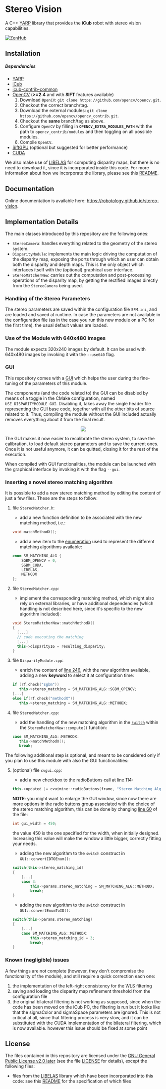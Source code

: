 Stereo Vision
============

A C++ [YARP](https://github.com/robotology/yarp) library that provides the **iCub** robot with stereo vision capabilities.

[![ZenHub](https://img.shields.io/badge/Shipping_faster_with-ZenHub-435198.svg)](https://zenhub.com)

## Installation

##### Dependencies
- [YARP](https://github.com/robotology/yarp)
- [iCub](https://github.com/robotology/icub-main)
- [icub-contrib-common](https://github.com/robotology/icub-contrib-common)
- [OpenCV](http://opencv.org/downloads.html) (**>=2.4** and with **SIFT** features available)
    1. Download `OpenCV`: `git clone https://github.com/opencv/opencv.git`.
    2. Checkout the correct branch/tag.
    3. Download the external modules: `git clone https://github.com/opencv/opencv_contrib.git`.
    4. Checkout the **same** branch/tag as above.
    5. Configure `OpenCV` by filling in **`OPENCV_EXTRA_MODULES_PATH`** with the path to `opencv_contrib/modules` and then toggling on all possible modules.
    6. Compile `OpenCV`.
- [SiftGPU](https://github.com/pitzer/SiftGPU) (optional but suggested for better performance)
- [CUDA](https://developer.nvidia.com/cuda-downloads) 

We also make use of [LIBELAS](http://www.cvlibs.net/software/libelas/) for computing disparity maps, but there is no need to download it, since it is incorporated inside this code. For more information about how we incorporate the library, please see this [README](./lib/include/iCub/stereoVision/elas/README.md).

## Documentation

Online documentation is available here: https://robotology.github.io/stereo-vision.

## Implementation Details

The main classes introduced by this repository are the following ones:

- `StereoCamera`: handles everything related to the geometry of the stereo system.
- `DisparityModule`: implements the main logic driving the computation of the disparity map, exposing the ports through which an user can obtain both the disparity and depth maps. This is the only object which interfaces itself with the (optional) graphical user interface.
- `StereoMatcherNew`: carries out the computation and post-processing operations of the disparity map, by getting the rectified images directly from the `StereoCamera` being used.

### **Handling of the Stereo Parameters**

The stereo parameters are saved within the configuration file `SFM.ini`, and are loaded and saved at runtime. In case the parameters are not available in the configuration file (as in the case you run this new module on a PC for the first time), the usual default values are loaded.

### **Use of the Module with 640x480 images**

The module expects 320x240 images by default. It can be used with 640x480 images by invoking it with the `--use640` flag.

### **GUI**

This repository comes with a [GUI](https://github.com/Dovyski/cvui) which helps the user during the fine-tuning of the parameters of this module. 

The components (and the code related to) the GUI can be disabled by means of a toggle in the CMake configuration, named `USE_DISPARITYMODULE_GUI`. Disabling it, takes away the single header file representing the GUI base code, together with all the other bits of source related to it. Thus, compiling the module without the GUI included actually removes everything about it from the final result.

<p align="center">
  <img src="./assets/gui.png">
</p>

The GUI makes it now easier to recalibrate the stereo system, to save the calibration, to load default stereo parameters and to save the current ones. Once it is not useful anymore, it can be quitted, closing it for the rest of the execution.

When compiled with GUI functionalities, the module can be launched with the graphical interface by invoking it with the flag `--gui`.

### **Inserting a novel stereo matching algorithm**

It is possible to add a new stereo matching method by editing the content of just a few files. These are the steps to follow:

1. file `StereoMatcher.h`:

   - add a new function definition to be associated with the new matching method, i.e.:
   ```cpp
   void matchMethodX();

   ```

   - add a new item to the [enumeration](./modules/DisparityModule/StereoMatcher.h#L27) used to represent the different matching algorithms available:

   ```cpp
   enum SM_MATCHING_ALG {
       SGBM_OPENCV = 0,
       SGBM_CUDA,
       LIBELAS,
       METHODX
   };
   ```

2. file `StereoMatcher.cpp`:

   - implement the corresponding matching method, which might also rely on external libraries, or have additional dependencies (which handling is not described here, since it's specific to the new algorithm included):

   ```cpp
   void StereoMatcherNew::matchMethodX()
   {
     [...]
     // code executing the matching
     [...]
     this->disparity16 = resulting_disparity;
   }

   ```

3. file `DisparityModule.cpp`:

   - enrich the content of [line 246](./modules/DisparityModule/DispModule.cpp#L246), with the new algorithm available, adding a new **keyword** to select it at configuration time:

   ```cpp
   if (rf.check("sgbm"))
      this->stereo_matching = SM_MATCHING_ALG::SGBM_OPENCV;
   [...]
   else if(rf.check("methodX"))
      this->stereo_matching = SM_MATCHING_ALG::METHODX;
   ```

4. file `StereoMatcher.cpp`:

   - add the handling of the new matching algorithm in the [`switch`](./modules/DisparityModule/StereoMatcher.cpp#L67) within the `StereoMatcherNew::compute()` function:

   ```cpp
   case SM_MATCHING_ALG::METHODX:
      this->matchMethodX();
      break;
   ```

The following additional step is optional, and meant to be considered only if you plan to use this module with also the GUI functionalities:

5. (optional) file `cvgui.cpp`:

   - add a new checkbox to the radioButtons call at [line 114](./modules/DisparityModule/cvgui.cpp#L114):

   ```cpp
   this->updated |= cvuimine::radioButtons(frame, "Stereo Matching Alg.:", {"SGBM", "SGBM_CUDA", "LibElas", "MethodX"}, {20, 90, 190, 260}, 0);
   ```

   **NOTE**: you might want to enlarge the GUI window, since now there are more options in the radio buttons group associated with the choice of the stereo matching algorithm, this can be done by changing [line 60](./modules/DisparityModule/cvgui.cpp#L60) of the file:

   ```cpp
   int gui_width = 450;   
   ```

   the value 450 is the one specified for the width, when initially designed. Increasing this value will make the window a little bigger, correctly fitting your needs.

   - adding the new algorithm to the `switch` construct in `GUI::convertIDTOEnum()`:

   ```cpp
   switch(this->stereo_matching_id)
   {
       [...]
       case 3:
           this->params.stereo_matching = SM_MATCHING_ALG::METHODX;
           break;
   }
   ```

   - adding the new algorithm to the `switch` construct in `GUI::convertEnumToID()`:

   ```cpp
   switch(this->params.stereo_matching)
   {
       [...]
       case SM_MATCHING_ALG::METHODX:
           this->stereo_matching_id = 3;
           break;
   }
   ```

### **Known (negligible) issues**

A few things are not complete (however, they don't compromise the functionality of the module), and still require a quick correction each one:

   1. the implementation of the left-right consistency for the WLS filtering
   2. saving and loading the disparity map refinement threshold from the configuration file
   3. the original bilateral filtering is not working as supposed, since when the code has been moved on the iCub PC, the filtering is run but it looks like that the sigmaColor and sigmaSpace parameters are ignored. This is not critical at all, since that filtering process is very slow, and it can be substituted with the CUDA implementation of the bilateral filtering, which is now available. however this issue should be fixed at some point


## License

The files contained in this repository are licensed under the [GNU General Public License v2.0 later](http://www.gnu.org/licenses/gpl.html) (see the file [LICENSE](./LICENSE) for details), except the following files:
- files from the [LIBELAS](http://www.cvlibs.net/software/libelas/) library which have been incorporated into this code: see this [README](./lib/include/iCub/stereoVision/elas/README.md) for the specification of which files
